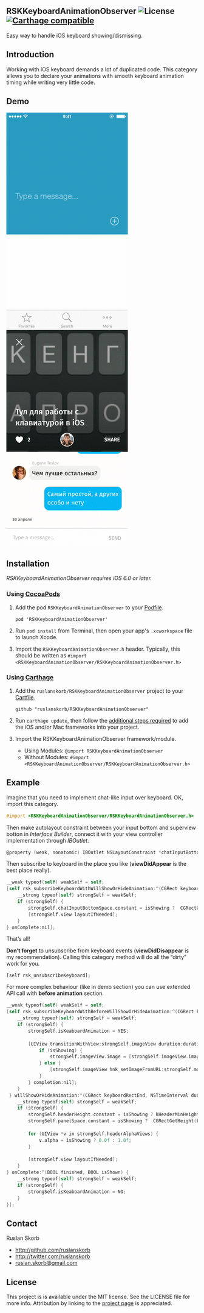 ## RSKKeyboardAnimationObserver ![License](http://img.shields.io/badge/license-MIT-green.svg?style=flat) [![Carthage compatible](https://img.shields.io/badge/Carthage-compatible-4BC51D.svg?style=flat)](https://github.com/ruslanskorb/RSKKeyboardAnimationObserver)

Easy way to handle iOS keyboard showing/dismissing. 

## Introduction
Working with iOS keyboard demands a lot of duplicated code. This category allows you to declare your animations with smooth keyboard animation timing while writing very little code.

## Demo
![KeyboardAnimationDemo1](https://raw.githubusercontent.com/Just-/demo/master/an_kb_animation_demo.gif)
![KeyboardAnimationDemo2](https://raw.githubusercontent.com/Just-/demo/master/kb_anim_demo.gif)

## Installation
*RSKKeyboardAnimationObserver requires iOS 6.0 or later.*

### Using [CocoaPods](http://cocoapods.org)

1.  Add the pod `RSKKeyboardAnimationObserver` to your [Podfile](http://guides.cocoapods.org/using/the-podfile.html).

        pod 'RSKKeyboardAnimationObserver'

2.  Run `pod install` from Terminal, then open your app's `.xcworkspace` file to launch Xcode.
3.  Import the `RSKKeyboardAnimationObserver.h` header. Typically, this should be written as `#import <RSKKeyboardAnimationObserver/RSKKeyboardAnimationObserver.h>`

### Using [Carthage](https://github.com/Carthage/Carthage)

1.  Add the `ruslanskorb/RSKKeyboardAnimationObserver` project to your [Cartfile](https://github.com/Carthage/Carthage/blob/master/Documentation/Artifacts.md#cartfile).

        github "ruslanskorb/RSKKeyboardAnimationObserver"

2.  Run `carthage update`, then follow the [additional steps required](https://github.com/Carthage/Carthage#adding-frameworks-to-an-application) to add the iOS and/or Mac frameworks into your project.
3.  Import the RSKKeyboardAnimationObserver framework/module.
    *  Using Modules: `@import RSKKeyboardAnimationObserver`
    *  Without Modules: `#import <RSKKeyboardAnimationObserver/RSKKeyboardAnimationObserver.h>`

## Example
Imagine that you need to implement chat-like input over keyboard. OK, import this category.

``` objective-c
#import <RSKKeyboardAnimationObserver/RSKKeyboardAnimationObserver.h>
```

Then make autolayout constraint between your input bottom and superview botton in *Interface Builder*, connect it with your view controller implementation through *IBOutlet*.

``` objective-c
@property (weak, nonatomic) IBOutlet NSLayoutConstraint *chatInputBottomSpace;
```

Then subscribe to keyboard in the place you like (**viewDidAppear** is the best place really).

``` objective-c
__weak typeof(self) weakSelf = self;
[self rsk_subscribeKeyboardWithWillShowOrHideAnimation:^(CGRect keyboardRectEnd, NSTimeInterval duration, BOOL isShowing) {
    __strong typeof(self) strongSelf = weakSelf;
    if (strongSelf) {
        strongSelf.chatInputBottomSpace.constant = isShowing ?  CGRectGetHeight(keyboardRectEnd) : 0;
        [strongSelf.view layoutIfNeeded];
    }
} onComplete:nil];
```

That’s all! 

**Don’t forget** to unsubscribe from keyboard events (**viewDidDisappear** is my recommendation). Calling this category method will do all the “dirty” work for you.

    [self rsk_unsubscribeKeyboard];

For more complex behaviour (like in demo section) you can use extended API call with **before animation** section.

``` objective-c
__weak typeof(self) weakSelf = self;
[self rsk_subscribeKeyboardWithBeforeWillShowOrHideAnimation:^(CGRect keyboardRectEnd, NSTimeInterval duration, BOOL isShowing) {
    __strong typeof(self) strongSelf = weakSelf;
    if (strongSelf) {
        strongSelf.isKeaboardAnimation = YES;
        
        [UIView transitionWithView:strongSelf.imageView duration:duration options:UIViewAnimationOptionTransitionCrossDissolve animations:^{
            if (isShowing) {
                strongSelf.imageView.image = [strongSelf.imageView.image applyLightEffect];
            } else {
                [strongSelf.imageView hnk_setImageFromURL:strongSelf.model.cardImageUrl];
            }
        } completion:nil];
    }
 } willShowOrHideAnimation:^(CGRect keyboardRectEnd, NSTimeInterval duration, BOOL isShowing) {
    __strong typeof(self) strongSelf = weakSelf;
    if (strongSelf) {
        strongSelf.headerHeight.constant = isShowing ? kHeaderMinHeight : kHeaderMaxHeight;
        strongSelf.panelSpace.constant = isShowing ?  CGRectGetHeight(keyboardRectEnd) : 0;
        
        for (UIView *v in strongSelf.headerAlphaViews) {
            v.alpha = isShowing ? 0.0f : 1.0f;
        }

        [strongSelf.view layoutIfNeeded];
    }
} onComplete:^(BOOL finished, BOOL isShown) {
    __strong typeof(self) strongSelf = weakSelf;
    if (strongSelf) {
        strongSelf.isKeaboardAnimation = NO;
    }
}];
```

## Contact

Ruslan Skorb

- http://github.com/ruslanskorb
- http://twitter.com/ruslanskorb
- ruslan.skorb@gmail.com

## License

This project is is available under the MIT license. See the LICENSE file for more info. Attribution by linking to the [project page](https://github.com/ruslanskorb/RSKKeyboardAnimationObserver) is appreciated.
